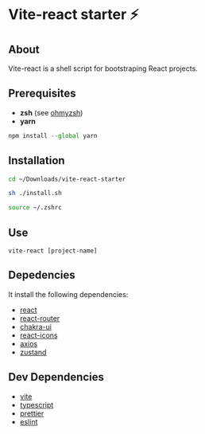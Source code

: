 # Vite-react starter ⚡

## About 
Vite-react is a shell script for bootstraping React projects.

## Prerequisites
- **zsh** (see [ohmyzsh](https://github.com/ohmyzsh/ohmyzsh "Oh My Zsh"))
- **yarn** 
```javascript
npm install --global yarn
```
## Installation

```zsh
cd ~/Downloads/vite-react-starter
```

```zsh
sh ./install.sh
```

```zsh
source ~/.zshrc
```

## Use
```
vite-react [project-name]
```

## Depedencies
It install the following dependencies:
- [react](https://github.com/facebook/react "React")
- [react-router](https://github.com/remix-run/react-router "React router")
- [chakra-ui](https://github.com/chakra-ui/chakra-ui "Chakra UI")
- [react-icons](https://github.com/react-icons/react-icons "React Icons")
- [axios](https://github.com/axios/axios "Axios")
- [zustand](https://github.com/pmndrs/zustand "Zustand")

## Dev Dependencies
- [vite](https://github.com/vitejs/vite "Vite") 
- [typescript](https://github.com/microsoft/TypeScript "Typescript")
- [prettier](https://github.com/prettier/prettier "Prettier")
- [eslint](https://github.com/eslint/eslint "ESLint") 
